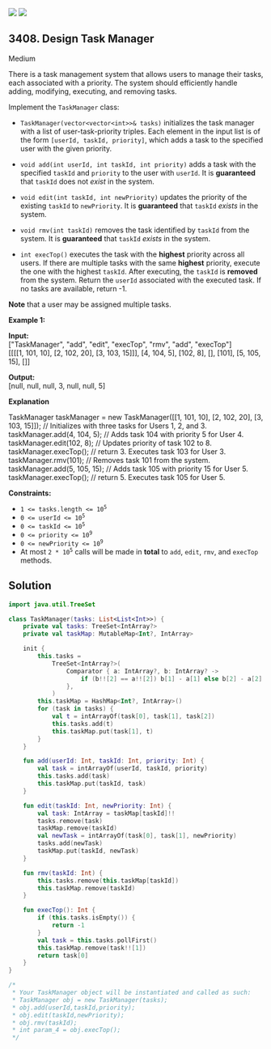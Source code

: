 [![](https://img.shields.io/github/stars/javadev/LeetCode-in-Kotlin?label=Stars&style=flat-square)](https://github.com/javadev/LeetCode-in-Kotlin)
[![](https://img.shields.io/github/forks/javadev/LeetCode-in-Kotlin?label=Fork%20me%20on%20GitHub%20&style=flat-square)](https://github.com/javadev/LeetCode-in-Kotlin/fork)

## 3408\. Design Task Manager

Medium

There is a task management system that allows users to manage their tasks, each associated with a priority. The system should efficiently handle adding, modifying, executing, and removing tasks.

Implement the `TaskManager` class:

*   `TaskManager(vector<vector<int>>& tasks)` initializes the task manager with a list of user-task-priority triples. Each element in the input list is of the form `[userId, taskId, priority]`, which adds a task to the specified user with the given priority.
    
*   `void add(int userId, int taskId, int priority)` adds a task with the specified `taskId` and `priority` to the user with `userId`. It is **guaranteed** that `taskId` does not _exist_ in the system.
    
*   `void edit(int taskId, int newPriority)` updates the priority of the existing `taskId` to `newPriority`. It is **guaranteed** that `taskId` _exists_ in the system.
    
*   `void rmv(int taskId)` removes the task identified by `taskId` from the system. It is **guaranteed** that `taskId` _exists_ in the system.
    
*   `int execTop()` executes the task with the **highest** priority across all users. If there are multiple tasks with the same **highest** priority, execute the one with the highest `taskId`. After executing, the `taskId` is **removed** from the system. Return the `userId` associated with the executed task. If no tasks are available, return -1.
    

**Note** that a user may be assigned multiple tasks.

**Example 1:**

**Input:**   
 ["TaskManager", "add", "edit", "execTop", "rmv", "add", "execTop"]   
 [[[[1, 101, 10], [2, 102, 20], [3, 103, 15]]], [4, 104, 5], [102, 8], [], [101], [5, 105, 15], []]

**Output:**   
 [null, null, null, 3, null, null, 5]

**Explanation**

TaskManager taskManager = new TaskManager([[1, 101, 10], [2, 102, 20], [3, 103, 15]]); // Initializes with three tasks for Users 1, 2, and 3.   
 taskManager.add(4, 104, 5); // Adds task 104 with priority 5 for User 4.   
 taskManager.edit(102, 8); // Updates priority of task 102 to 8.   
 taskManager.execTop(); // return 3. Executes task 103 for User 3.   
 taskManager.rmv(101); // Removes task 101 from the system.   
 taskManager.add(5, 105, 15); // Adds task 105 with priority 15 for User 5.   
 taskManager.execTop(); // return 5. Executes task 105 for User 5.

**Constraints:**

*   <code>1 <= tasks.length <= 10<sup>5</sup></code>
*   <code>0 <= userId <= 10<sup>5</sup></code>
*   <code>0 <= taskId <= 10<sup>5</sup></code>
*   <code>0 <= priority <= 10<sup>9</sup></code>
*   <code>0 <= newPriority <= 10<sup>9</sup></code>
*   At most <code>2 * 10<sup>5</sup></code> calls will be made in **total** to `add`, `edit`, `rmv`, and `execTop` methods.

## Solution

```kotlin
import java.util.TreeSet

class TaskManager(tasks: List<List<Int>>) {
    private val tasks: TreeSet<IntArray?>
    private val taskMap: MutableMap<Int?, IntArray>

    init {
        this.tasks =
            TreeSet<IntArray?>(
                Comparator { a: IntArray?, b: IntArray? ->
                    if (b!![2] == a!![2]) b[1] - a[1] else b[2] - a[2]
                },
            )
        this.taskMap = HashMap<Int?, IntArray>()
        for (task in tasks) {
            val t = intArrayOf(task[0], task[1], task[2])
            this.tasks.add(t)
            this.taskMap.put(task[1], t)
        }
    }

    fun add(userId: Int, taskId: Int, priority: Int) {
        val task = intArrayOf(userId, taskId, priority)
        this.tasks.add(task)
        this.taskMap.put(taskId, task)
    }

    fun edit(taskId: Int, newPriority: Int) {
        val task: IntArray = taskMap[taskId]!!
        tasks.remove(task)
        taskMap.remove(taskId)
        val newTask = intArrayOf(task[0], task[1], newPriority)
        tasks.add(newTask)
        taskMap.put(taskId, newTask)
    }

    fun rmv(taskId: Int) {
        this.tasks.remove(this.taskMap[taskId])
        this.taskMap.remove(taskId)
    }

    fun execTop(): Int {
        if (this.tasks.isEmpty()) {
            return -1
        }
        val task = this.tasks.pollFirst()
        this.taskMap.remove(task!![1])
        return task[0]
    }
}

/*
 * Your TaskManager object will be instantiated and called as such:
 * TaskManager obj = new TaskManager(tasks);
 * obj.add(userId,taskId,priority);
 * obj.edit(taskId,newPriority);
 * obj.rmv(taskId);
 * int param_4 = obj.execTop();
 */
```